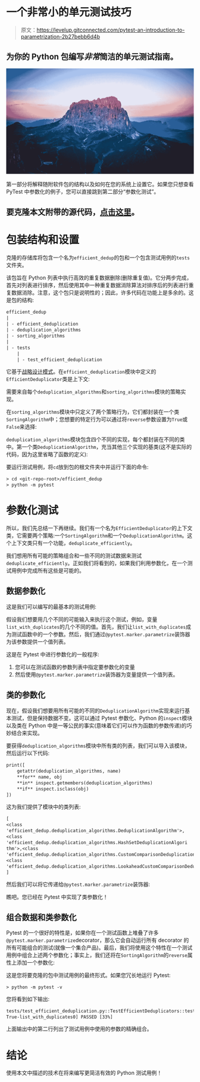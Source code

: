 # 一个非常小的单元测试技巧

> 原文：<https://levelup.gitconnected.com/pytest-an-introduction-to-parametrization-2b27bebb6d4b>

## 为你的 Python 包编写*非常*简洁的单元测试指南。

![](img/d65fdf683660013c3c4de26cd1db2680.png)

第一部分将解释随附软件包的结构以及如何在您的系统上设置它。如果您只想查看 PyTest 中参数化的例子，您可以直接跳到第二部分“参数化测试”。

## 要克隆本文附带的源代码，[点击这里](https://github.com/RishabhMalviya/PyTestParametrization_Article)。

# 包装结构和设置

克隆的存储库将包含一个名为`efficient_dedup`的包和一个包含测试用例的`tests`文件夹。

该包旨在 Python 列表中执行高效的重复数据删除(删除重复值)。它分两步完成，首先对列表进行排序，然后使用其中一种重复数据消除算法对排序后的列表进行重复数据消除。注意，这个包只是说明性的；因此，许多代码在功能上是多余的。这是包的结构:

```
efficient_dedup
|
| - efficient_deduplication
| - deduplication_algorithms
| - sorting_algorithms
|
| - tests
    |
    | - test_efficient_deduplication
```

它基于[战略设计模式](https://refactoring.guru/design-patterns/strategy/python/example)。在`efficient_deduplication`模块中定义的`EfficientDeduplicator`类是上下文:

需要来自每个`deduplication_algorithms`和`sorting_algorithms`模块的策略实现。

在`sorting_algorithms`模块中只定义了两个策略行为，它们都封装在一个类`SortingAlgorithm`中；您想要的特定行为可以通过将`reverse`参数设置为`True`或`False`来选择:

`deduplication_algorithms`模块包含四个不同的实现，每个都封装在不同的类中。第一个类`DeduplicationAlgorithm`，充当其他三个实现的基类(这不是实际的代码，因为这里省略了函数的定义):

要运行测试用例，将`cd`放到包的根文件夹中并运行下面的命令:

```
> cd <git-repo-root>/efficient_dedup
> python -m pytest
```

# 参数化测试

所以，我们先总结一下再继续。我们有一个名为`EfficientDeduplicator`的上下文类，它需要两个策略:一个`SortingAlgorithm`和一个`DeduplicationAlgorithm`。这个上下文类只有一个功能，`deduplicate_efficiently`。

我们想用所有可能的策略组合和一些不同的测试数据来测试`deduplicate_efficiently`。正如我们将看到的，如果我们利用参数化，在一个测试用例中完成所有这些是可能的。

## 数据参数化

这是我们可以编写的最基本的测试用例:

假设我们想要用几个不同的可能输入来执行这个测试，例如，变量`list_with_duplicates`的几个不同的值。首先，我们让`list_with_duplicates`成为测试函数中的一个参数。然后，我们通过`@pytest.marker.parametrize`装饰器为该参数提供一个值列表。

这是在 Pytest 中进行参数化的一般程序:

1.  您可以在测试函数的参数列表中指定要参数化的变量
2.  然后使用`@pytest.marker.parametrize`装饰器为变量提供一个值列表。

## 类的参数化

现在，假设我们想要用所有可能的不同的`DeduplicationAlgorithm`实现来运行基本测试，但是保持数据不变。这可以通过 Pytest 参数化、Python 的`inspect`模块以及类在 Python 中是一等公民的事实(意味着它们可以作为函数的参数传递)的巧妙结合来实现。

要获得`deduplication_algorithms`模块中所有类的列表，我们可以导入该模块，然后运行以下代码:

```
print([
    getattr(deduplication_algorithms, name)
    **for** name, obj
    **in** inspect.getmembers(deduplication_algorithms)
    **if** inspect.isclass(obj)
])
```

这为我们提供了模块中的类列表:

```
[
<class 'efficient_dedup.deduplication_algorithms.DeduplicationAlgorithm'>, <class 'efficient_dedup.deduplication_algorithms.HashSetDeduplicationAlgori
thm'>,<class 'efficient_dedup.deduplication_algorithms.CustomComparisonDeduplicationAlgorithm'>,<class 'efficient_dedup.deduplication_algorithms.LookaheadCustomComparisonDeduplicationAlgorithm'>
]
```

然后我们可以将它传递给`@pytest.marker.parametrize`装饰器:

瞧吧。您已经在 Pytest 中实现了类参数化！

## 组合数据和类参数化

Pytest 的一个很好的特性是，如果你在一个测试函数上堆叠了许多`@pytest.marker.parametrize`decorator，那么它会自动运行所有 decorator 的所有可能组合的测试(就像一个集合产品)。最后，我们将使用这个特性在一个测试用例中组合上述两个参数化；事实上，我们还将在`SortingAlgorithm`的`reverse`属性上添加一个参数化:

这是您将要克隆的包中测试用例的最终形式。如果您冗长地运行 Pytest:

```
> python -m pytest -v
```

您将看到如下输出:

```
tests/test_efficient_deduplication.py::TestEfficientDeduplicators::test_deduplicate_efficiently[DeduplicationAlgorithm-True-list_with_duplicates0] PASSED [33%]
```

上面输出中的第二行列出了测试用例中使用的参数的精确组合。

# 结论

使用本文中描述的技术在将来编写更简洁有效的 Python 测试用例！